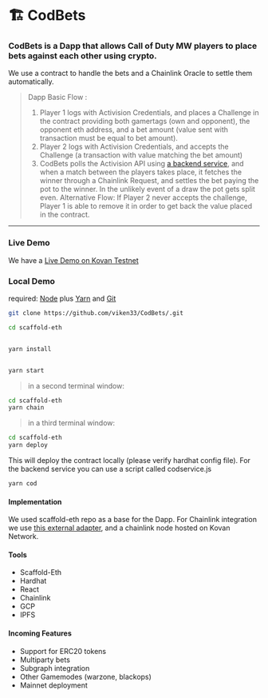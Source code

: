 # 🏗 CodBets

### CodBets is a Dapp that allows Call of Duty MW players to place bets against each other using crypto.
 We use a contract to handle the bets and a Chainlink Oracle to settle them automatically.
 
> Dapp Basic Flow :
> 1) Player 1 logs with Activision Credentials, and places a Challenge in the contract providing both gamertags (own and opponent), the opponent eth address, and a bet amount (value sent with transaction must be equal to bet amount). 
> 2) Player 2 logs with Activision Credentials, and accepts the Challenge (a transaction with value matching the bet amount)
> 3) CodBets polls the Activision API using [a backend service](https://github.com/viken33/match-collector), and when a match between the players takes place, it fetches the winner through a Chainlink Request, and settles the bet paying the pot to the winner. In the unlikely event of a draw the pot gets split even.
> Alternative Flow: If Player 2 never accepts the challenge, Player 1 is able to remove it in order to get back the value placed in the contract.


---
### Live Demo

We have a [Live Demo on Kovan Testnet](https://ipfs.io/ipfs/QmSNDUpJauzSb9VGs2d2Kzy7De3Ac1mNZ4gSjK4nHWiS4c) 


### Local Demo
required: [Node](https://nodejs.org/dist/latest-v12.x/) plus [Yarn](https://classic.yarnpkg.com/en/docs/install/) and [Git](https://git-scm.com/downloads)


```bash
git clone https://github.com/viken33/CodBets/.git

cd scaffold-eth
```

```bash

yarn install

```

```bash

yarn start

```

> in a second terminal window:

```bash
cd scaffold-eth
yarn chain

```

> in a third terminal window:

```bash
cd scaffold-eth
yarn deploy

```
This will deploy the contract locally (please verify hardhat config file).
For the backend service you can use a script called codservice.js

```bash
yarn cod

```

#### Implementation 

We used scaffold-eth repo as a base for the Dapp.
For Chainlink integration we use [this external adapter](https://github.com/viken33/CodBets-external-CL-adapter), and a chainlink node hosted on Kovan Network.

#### Tools

- Scaffold-Eth
- Hardhat
- React
- Chainlink
- GCP
- IPFS

#### Incoming Features

- Support for ERC20 tokens
- Multiparty bets
- Subgraph integration
- Other Gamemodes (warzone, blackops)
- Mainnet deployment







